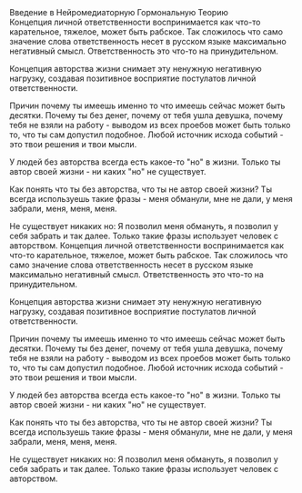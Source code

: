 <html lang="ru">
<head>
    <meta http-equiv="Content-Type" content="text/css" charset="UTF-8">
    <link rel="stylesheet" href = "main.css">
</head>



<body>
  <div class="bg"></div>
  <div class="content">
     <p1> Введение в Нейромедиаторную Гормональную Теорию</p1>
     <div class="image-container"></div>
     <p2> Концепция личной ответственности воспринимается как что-то карательное, тяжелое, может быть рабское. Так сложилось что само значение слова ответственность несет в русском языке максимально негативный смысл. Ответственность это что-то на принудительном.

Концепция авторства жизни снимает эту ненужную негативную нагрузку, создавая позитивное восприятие постулатов личной ответственности.

Причин почему ты имеешь именно то что имеешь сейчас может быть десятки. Почему ты без денег, почему от тебя ушла девушка, почему тебя не взяли на работу - выводом из всех проебов может быть только то, что ты сам допустил подобное.  Любой источник исхода событий - это твои решения и твои мысли.

У людей без авторства всегда есть какое-то "но" в жизни. Только ты автор своей жизни - ни каких "но" не существует.

Как понять что ты без авторства, что ты не автор своей жизни?
Ты всегда используешь такие фразы - меня обманули, мне не дали, у меня забрали, меня, меня, меня.

Не существует никаких но: Я позволил меня обмануть, я позволил у себя забрать и так далее. Только такие фразы использует человек с авторством. </p2>
<p3> Концепция личной ответственности воспринимается как что-то карательное, тяжелое, может быть рабское. Так сложилось что само значение слова ответственность несет в русском языке максимально негативный смысл. Ответственность это что-то на принудительном.

Концепция авторства жизни снимает эту ненужную негативную нагрузку, создавая позитивное восприятие постулатов личной ответственности.

Причин почему ты имеешь именно то что имеешь сейчас может быть десятки. Почему ты без денег, почему от тебя ушла девушка, почему тебя не взяли на работу - выводом из всех проебов может быть только то, что ты сам допустил подобное.  Любой источник исхода событий - это твои решения и твои мысли.

У людей без авторства всегда есть какое-то "но" в жизни. Только ты автор своей жизни - ни каких "но" не существует.

Как понять что ты без авторства, что ты не автор своей жизни?
Ты всегда используешь такие фразы - меня обманули, мне не дали, у меня забрали, меня, меня, меня.

Не существует никаких но: Я позволил меня обмануть, я позволил у себя забрать и так далее. Только такие фразы использует человек с авторством. </p2>
  </div>
</body>
</html>
